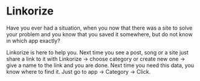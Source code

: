# Linkorize 

Have you ever had a situation, when you now that there was a site to solve your problem and you 
know that you saved it somewhere, but do not know in which app exactly? 

Linkorize is here to help you. Next time you see a post, song or a site just share a link to it 
with Linkorize -> choose category or create new one -> give a name to the link and you are done. 
Next time you need this data, you know where to find it. Just go to app -> Category -> Click.


